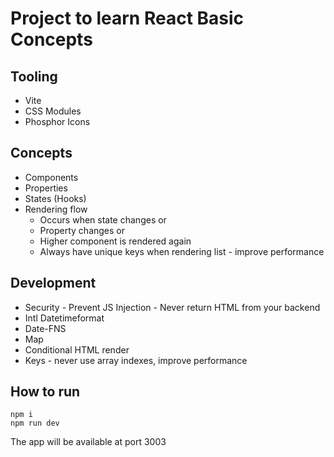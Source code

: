 # Project to learn React Basic Concepts

## Tooling

- Vite
- CSS Modules
- Phosphor Icons

## Concepts

- Components
- Properties
- States (Hooks)
- Rendering flow
    - Occurs when state changes or
    - Property changes or
    - Higher component is rendered again
    - Always have unique keys when rendering list - improve performance


## Development
- Security - Prevent JS Injection - Never return HTML from your backend
- Intl Datetimeformat
- Date-FNS
- Map
- Conditional HTML render
- Keys  - never use array indexes, improve performance

## How to run

`npm i` <br>
`npm run dev`

The app will be available at port 3003